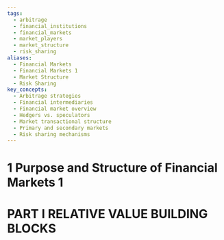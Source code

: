 ```yaml
---
tags:
  - arbitrage
  - financial_institutions
  - financial_markets
  - market_players
  - market_structure
  - risk_sharing
aliases:
  - Financial Markets
  - Financial Markets 1
  - Market Structure
  - Risk Sharing
key_concepts:
  - Arbitrage strategies
  - Financial intermediaries
  - Financial market overview
  - Hedgers vs. speculators
  - Market transactional structure
  - Primary and secondary markets
  - Risk sharing mechanisms
---
```


# 1 Purpose and Structure of Financial Markets 1  

[^1]: 1 Overview of Financial Markets 1
[^1]: 2 Risk Sharing 2
[^1]: 3 Transactional Structure of Financial Markets 6
[^1]: 4 Arbitrage: Pure Versus Relative Value 8
[^1]: 5 Financial Institutions: Transforming Intermediaries vs Broker-Dealers 12
[^1]: 6 Primary (Issuance) and Secondary (Resale) Markets 13
[^1]: 7 Market Players: Hedgers vs Speculators 15
[^1]: 8 Preview of the Book 18

# PART I RELATIVE VALUE BUILDING BLOCKS
